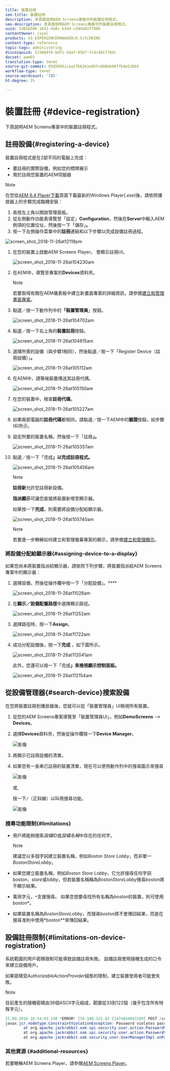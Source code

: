 ```yaml
---
title: 裝置註冊
seo-title: 裝置註冊
description: 本頁面說明AEM Screens專案中的裝置註冊程式。
seo-description: 本頁面說明AEM Screens專案中的裝置註冊程式。
uuid: 5365e506-1641-4a0c-b34d-c39da02f700b
contentOwner: jsyal
products: SG_EXPERIENCEMANAGER/6.5/SCREENS
content-type: reference
topic-tags: administering
discoiquuid: 523084f6-bd71-4daf-95b7-fc4c481f76dc
docset: aem65
translation-type: tm+mt
source-git-commit: 85d50951caa27b62b1e05fc808de96ffb4e526b5
workflow-type: tm+mt
source-wordcount: '785'
ht-degree: 1%

---
```



# 裝置註冊 {#device-registration}

下頁說明AEM Screens專案中的裝置註冊程式。

## 註冊設備{#registering-a-device}

裝置註冊程式是在2部不同的電腦上完成：

* 要註冊的實際設備，例如您的標牌展示
* 用於註冊您裝置的AEM伺服器

>[!NOTE]
>
>在您從[AEM 6.4 Player下載](https://download.macromedia.com/screens/)頁面下載最新的Windows Player(*.exe*)後，請依照播放器上的步驟完成臨機安裝：
>
>1. 長按左上角以開啟管理面板。
>1. 從左側動作功能表導覽至「設定」**Configuration**，然後在&#x200B;**Server**&#x200B;中輸入AEM例項的位置位址，然後按一下「儲存」**。**
>1. 按一下左側操作菜單中的&#x200B;**註冊**&#x200B;連結和以下步驟以完成設備註冊過程。

>



![screen_shot_2018-11-26at12118pm](assets/screen_shot_2018-11-26at12118pm.png)

1. 在您的裝置上啟動AEM Screens Player。 會顯示註冊UI。

   ![screen_shot_2018-11-26at104230am](assets/screen_shot_2018-11-26at104230am.png)

1. 在AEM中，導覽至專案的&#x200B;**Devices**&#x200B;資料夾。

   >[!NOTE]
   >
   >若要取得有關在AEM儀表板中建立新畫面專案的詳細資訊，請參閱[建立和管理畫面專案](creating-a-screens-project.md)。

1. 點選／按一下動作列中的&#x200B;**「裝置管理員**」按鈕。

   ![screen_shot_2018-11-26at104702am](assets/screen_shot_2018-11-26at104702am.png)

1. 點選／按一下右上角的&#x200B;**裝置註冊**&#x200B;按鈕。

   ![screen_shot_2018-11-26at104815am](assets/screen_shot_2018-11-26at104815am.png)

1. 選擇所需的設備（與步驟1相同），然後點選／按一下「Register Device（註冊設備）」**。**

   ![screen_shot_2018-11-26at105112am](assets/screen_shot_2018-11-26at105112am.png)

1. 在AEM中，請等候裝置傳送其註冊代碼。

   ![screen_shot_2018-11-26at105150am](assets/screen_shot_2018-11-26at105150am.png)

1. 在您的裝置中，檢查&#x200B;**註冊代碼**。

   ![screen_shot_2018-11-26at105227am](assets/screen_shot_2018-11-26at105227am.png)

1. 如果兩部電腦的&#x200B;**註冊代碼**&#x200B;都相同，請點選／按一下AEM中的&#x200B;**驗證**&#x200B;按鈕，如步驟(6)所示。
1. 設定所要的裝置名稱，然後按一下「註冊&#x200B;**」。**

   ![screen_shot_2018-11-26at105357am](assets/screen_shot_2018-11-26at105357am.png)

1. 點選／按一下「完成&#x200B;**」以完成註冊程式。**

   ![screen_shot_2018-11-26at105456am](assets/screen_shot_2018-11-26at105456am.png)

   >[!NOTE]
   >
   >**註冊新**&#x200B;允許您註冊新設備。
   >
   >**指派顯示**&#x200B;可讓您直接將裝置新增至顯示器。

   如果按一下&#x200B;**完成**，則需要將設備分配給顯示器。

   ![screen_shot_2018-11-26at105740am](assets/screen_shot_2018-11-26at105740am.png)

   >[!NOTE]
   >
   >若要進一步瞭解如何建立和管理螢幕專案的顯示，請參閱[建立和管理顯示](managing-displays.md)。

### 將設備分配給顯示器{#assigning-device-to-a-display}

如果您尚未將裝置指派給顯示器，請依照下列步驟，將裝置指派給AEM Screens專案中的顯示器：

1. 選擇設備，然後從操作欄中按一下「分配設備」。****

   ![screen_shot_2018-11-26at11026am](assets/screen_shot_2018-11-26at111026am.png)

1. 在&#x200B;**顯示／設備配置路徑**&#x200B;中選擇顯示路徑。

   ![screen_shot_2018-11-26at11252am](assets/screen_shot_2018-11-26at111252am.png)

1. 選擇路徑時，按一下&#x200B;**Assign**。

   ![screen_shot_2018-11-26at11722am](assets/screen_shot_2018-11-26at111722am.png)

1. 成功分配設備後，按一下&#x200B;**完成** ，如下圖所示。

   ![screen_shot_2018-11-26at112041am](assets/screen_shot_2018-11-26at112041am.png)

   此外，您還可以按一下「完成&#x200B;**」來檢視顯示控制面板。**

   ![screen_shot_2018-11-26at112154am](assets/screen_shot_2018-11-26at112154am.png)

## 從設備管理器{#search-device}搜索設備

在您將裝置註冊到播放器後，您就可以從「裝置管理員」UI檢視所有裝置。

1. 從您的AEM Screens專案導覽至「裝置管理員UI」，例如&#x200B;**DemoScreens** —> **Devices**。

1. 選擇&#x200B;**Devices**&#x200B;資料夾，然後從操作欄按一下&#x200B;**Device Manager**。

   ![影像](/help/user-guide/assets/device-manager/device-manager-1.png)

1. 將顯示已註冊設備的清單。

1. 如果您有一長串已註冊的裝置清單，現在可以使用動作列中的搜尋圖示來搜尋

   ![影像](/help/user-guide/assets/device-manager/device-manager-2.png)

   或,

   按一下`/`（正斜線）以叫用搜尋功能。

   ![影像](/help/user-guide/assets/device-manager/device-manager-3.png)


### 搜尋功能限制{#limitations}

* 用戶將能夠搜索&#x200B;*設備ID*&#x200B;或&#x200B;*設備名稱*&#x200B;中存在的任何字。

   >[!NOTE]
   >建議您以多個字詞建立裝置名稱，例如&#x200B;*Boston Store Lobby*，而非單一&#x200B;*BostonStoreLobby*。

* 如果您建立裝置名稱，例如&#x200B;*Boston Store Lobby*，它允許搜尋任何字詞&#x200B;*boston*、*store*&#x200B;或&#x200B;*lobby*，但若裝置名稱稱為&#x200B;*BostonStoreLobby*&#x200B;搜尋&#x200B;*boston*&#x200B;將不顯示結果。

* 萬用字元，`*`支援搜尋。 如果您想要尋找所有名稱為&#x200B;*boston*&#x200B;的裝置，則可使用&#x200B;*boston**。

* 如果裝置名稱為&#x200B;*BostonStoreLobby*，而搜尋&#x200B;*boston*&#x200B;將不會傳回結果，而是在搜尋准則中使用&#x200B;*boston**來傳回結果。

## 設備註冊限制{#limitations-on-device-registration}

系統範圍的用戶密碼限制可能導致設備註冊失敗。 設備註冊使用隨機生成的口令來建立設備用戶。

如果密碼受&#x200B;*AuthorizableActionProvider*&#x200B;組態的限制，建立裝置使用者可能會失敗。

>[!NOTE]
>
>目前產生的隨機密碼由36個ASCII字元組成，範圍從33到122個（幾乎包含所有特殊字元）。

```java
25.09.2016 16:54:03.140 *ERROR* [59.100.121.82 [1474844043109] POST /content/screens/svc/registration HTTP/1.1] com.adobe.cq.screens.device.registration.impl.RegistrationServlet Error during device registration
javax.jcr.nodetype.ConstraintViolationException: Password violates password constraint (^(?=.*\d).{7,9}$).
        at org.apache.jackrabbit.oak.spi.security.user.action.PasswordValidationAction.validatePassword(PasswordValidationAction.java:105)
        at org.apache.jackrabbit.oak.spi.security.user.action.PasswordValidationAction.onPasswordChange(PasswordValidationAction.java:76)
        at org.apache.jackrabbit.oak.security.user.UserManagerImpl.onPasswordChange(UserManagerImpl.java:308)
```

### 其他資源 {#additional-resources}

若要瞭解AEM Screens Player，請參閱[AEM Screens Player](working-with-screens-player.md)。
